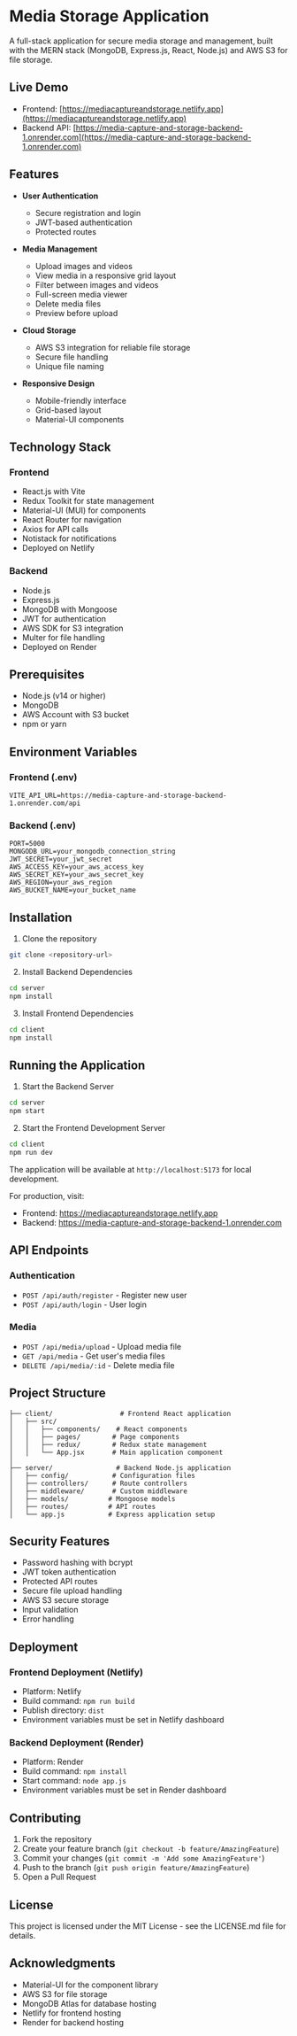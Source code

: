 # Media Storage Application

A full-stack application for secure media storage and management, built with the MERN stack (MongoDB, Express.js, React, Node.js) and AWS S3 for file storage.

## Live Demo

- Frontend: [https://mediacaptureandstorage.netlify.app](https://mediacaptureandstorage.netlify.app)
- Backend API: [https://media-capture-and-storage-backend-1.onrender.com](https://media-capture-and-storage-backend-1.onrender.com)

## Features

- **User Authentication**
  - Secure registration and login
  - JWT-based authentication
  - Protected routes

- **Media Management**
  - Upload images and videos
  - View media in a responsive grid layout
  - Filter between images and videos
  - Full-screen media viewer
  - Delete media files
  - Preview before upload

- **Cloud Storage**
  - AWS S3 integration for reliable file storage
  - Secure file handling
  - Unique file naming

- **Responsive Design**
  - Mobile-friendly interface
  - Grid-based layout
  - Material-UI components

## Technology Stack

### Frontend
- React.js with Vite
- Redux Toolkit for state management
- Material-UI (MUI) for components
- React Router for navigation
- Axios for API calls
- Notistack for notifications
- Deployed on Netlify

### Backend
- Node.js
- Express.js
- MongoDB with Mongoose
- JWT for authentication
- AWS SDK for S3 integration
- Multer for file handling
- Deployed on Render

## Prerequisites

- Node.js (v14 or higher)
- MongoDB
- AWS Account with S3 bucket
- npm or yarn

## Environment Variables

### Frontend (.env)
```env
VITE_API_URL=https://media-capture-and-storage-backend-1.onrender.com/api
```

### Backend (.env)
```env
PORT=5000
MONGODB_URL=your_mongodb_connection_string
JWT_SECRET=your_jwt_secret
AWS_ACCESS_KEY=your_aws_access_key
AWS_SECRET_KEY=your_aws_secret_key
AWS_REGION=your_aws_region
AWS_BUCKET_NAME=your_bucket_name
```

## Installation

1. Clone the repository
```bash
git clone <repository-url>
```

2. Install Backend Dependencies
```bash
cd server
npm install
```

3. Install Frontend Dependencies
```bash
cd client
npm install
```

## Running the Application

1. Start the Backend Server
```bash
cd server
npm start
```

2. Start the Frontend Development Server
```bash
cd client
npm run dev
```

The application will be available at `http://localhost:5173` for local development.

For production, visit:
- Frontend: https://mediacaptureandstorage.netlify.app
- Backend: https://media-capture-and-storage-backend-1.onrender.com

## API Endpoints

### Authentication
- `POST /api/auth/register` - Register new user
- `POST /api/auth/login` - User login

### Media
- `POST /api/media/upload` - Upload media file
- `GET /api/media` - Get user's media files
- `DELETE /api/media/:id` - Delete media file

## Project Structure

```
├── client/                 # Frontend React application
│   ├── src/
│   │   ├── components/    # React components
│   │   ├── pages/        # Page components
│   │   ├── redux/        # Redux state management
│   │   └── App.jsx       # Main application component
│
├── server/                # Backend Node.js application
│   ├── config/           # Configuration files
│   ├── controllers/      # Route controllers
│   ├── middleware/       # Custom middleware
│   ├── models/          # Mongoose models
│   ├── routes/          # API routes
│   └── app.js           # Express application setup
```

## Security Features

- Password hashing with bcrypt
- JWT token authentication
- Protected API routes
- Secure file upload handling
- AWS S3 secure storage
- Input validation
- Error handling

## Deployment

### Frontend Deployment (Netlify)
- Platform: Netlify
- Build command: `npm run build`
- Publish directory: `dist`
- Environment variables must be set in Netlify dashboard

### Backend Deployment (Render)
- Platform: Render
- Build command: `npm install`
- Start command: `node app.js`
- Environment variables must be set in Render dashboard

## Contributing

1. Fork the repository
2. Create your feature branch (`git checkout -b feature/AmazingFeature`)
3. Commit your changes (`git commit -m 'Add some AmazingFeature'`)
4. Push to the branch (`git push origin feature/AmazingFeature`)
5. Open a Pull Request

## License

This project is licensed under the MIT License - see the LICENSE.md file for details.

## Acknowledgments

- Material-UI for the component library
- AWS S3 for file storage
- MongoDB Atlas for database hosting
- Netlify for frontend hosting
- Render for backend hosting